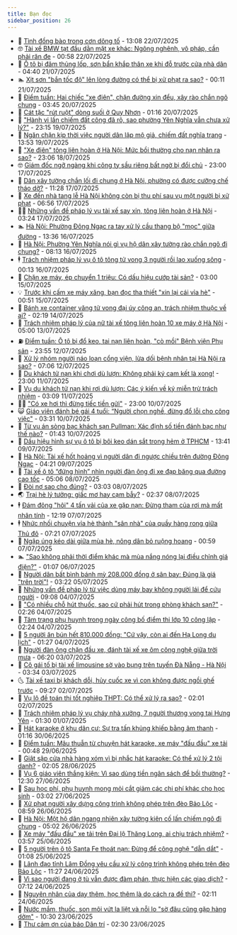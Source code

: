 ```yaml
---
title: Bạn đọc
sidebar_position: 26
---
```


<!-- dantri-ban-doc:START -->
- 🦒 [Tình đồng bào trong cơn dông tố](https://dantri.com.vn/ban-doc/tinh-dong-bao-trong-con-dong-to-20250722162517271.htm) - 13:08 22/07/2025
- 🤓 [Tài xế BMW tạt đầu dằn mặt xe khác: Ngông nghênh, vô pháp, cần phải răn đe](https://dantri.com.vn/ban-doc/tai-xe-bmw-tat-dau-dan-mat-xe-khac-ngong-nghenh-vo-phap-can-phai-ran-de-20250721225914060.htm) - 00:58 22/07/2025
- 🐻 [Ô tô bị đâm thủng lốp, sơn bẩn khắp thân xe khi đỗ trước cửa nhà dân](https://dantri.com.vn/ban-doc/o-to-bi-dam-thung-lop-son-ban-khap-than-xe-khi-do-truoc-cua-nha-dan-20250721104727454.htm) - 04:40 21/07/2025
- 🏊 [Xịt sơn &quot;bắn tốc độ&quot; lên lòng đường có thể bị xử phạt ra sao?](https://dantri.com.vn/ban-doc/xit-son-ban-toc-do-len-long-duong-co-the-bi-xu-phat-ra-sao-20250719112924963.htm) - 00:11 21/07/2025
- 💄 [Điểm tuần: Hai chiếc &quot;xe điên&quot;, chặn đường xin đểu, xây rào chắn ngõ chung](https://dantri.com.vn/ban-doc/diem-tuan-hai-chiec-xe-dien-chan-duong-xin-deu-xay-rao-chan-ngo-chung-20250719113115701.htm) - 03:45 20/07/2025
- 🫣 [Cát tặc &quot;rút ruột&quot; dòng suối ở Quy Nhơn](https://dantri.com.vn/ban-doc/cat-tac-rut-ruot-dong-suoi-o-quy-nhon-20250719121432638.htm) - 01:16 20/07/2025
- 🎃 [&quot;Hành vi lấn chiếm đất công đã rõ, sao phường Yên Nghĩa vẫn chưa xử lý?&quot;](https://dantri.com.vn/ban-doc/hanh-vi-lan-chiem-dat-cong-da-ro-sao-phuong-yen-nghia-van-chua-xu-ly-20250718105637247.htm) - 23:15 19/07/2025
- 🦄 [Ngăn chặn kịp thời việc người dân lập mộ giả, chiếm đất nghĩa trang](https://dantri.com.vn/ban-doc/ngan-chan-kip-thoi-viec-nguoi-dan-lap-mo-gia-chiem-dat-nghia-trang-20250719105605855.htm) - 13:53 19/07/2025
- 💯 [&quot;Xe điên&quot; tông liên hoàn ở Hà Nội: Mức bồi thường cho nạn nhân ra sao?](https://dantri.com.vn/ban-doc/xe-dien-tong-lien-hoan-o-ha-noi-muc-boi-thuong-cho-nan-nhan-ra-sao-20250718135603496.htm) - 23:06 18/07/2025
- 🤓 [Giám đốc ngỡ ngàng khi công ty sầu riêng bất ngờ bị đổi chủ](https://dantri.com.vn/ban-doc/giam-doc-ngo-ngang-khi-cong-ty-sau-rieng-bat-ngo-bi-doi-chu-20250717155925640.htm) - 23:00 17/07/2025
- 🥷 [Dân xây tường chắn lối đi chung ở Hà Nội, phường có được cưỡng chế tháo dỡ?](https://dantri.com.vn/ban-doc/dan-xay-tuong-chan-loi-di-chung-o-ha-noi-phuong-co-duoc-cuong-che-thao-do-20250717152914772.htm) - 11:28 17/07/2025
- 🐻 [Xe đến nhà tang lễ Hà Nội không còn bị thu phí sau vụ một người bị xử phạt](https://dantri.com.vn/ban-doc/xe-den-nha-tang-le-ha-noi-khong-con-bi-thu-phi-sau-vu-mot-nguoi-bi-xu-phat-20250717133214527.htm) - 06:56 17/07/2025
- 🧑‍💻 [Những vấn đề pháp lý vụ tài xế say xỉn, tông liên hoàn ở Hà Nội](https://dantri.com.vn/ban-doc/nhung-van-de-phap-ly-vu-tai-xe-say-xin-tong-lien-hoan-o-ha-noi-20250717093140227.htm) - 03:24 17/07/2025
- 🏊 [Hà Nội: Phường Đông Ngạc ra tay xử lý cầu thang bộ &quot;mọc&quot; giữa đường](https://dantri.com.vn/ban-doc/ha-noi-phuong-dong-ngac-ra-tay-xu-ly-cau-thang-bo-moc-giua-duong-20250716192552047.htm) - 13:36 16/07/2025
- 🦆 [Hà Nội: Phường Yên Nghĩa nói gì vụ hộ dân xây tường rào chắn ngõ đi chung?](https://dantri.com.vn/ban-doc/ha-noi-phuong-yen-nghia-noi-gi-vu-ho-dan-xay-tuong-rao-chan-ngo-di-chung-20250716145727953.htm) - 08:13 16/07/2025
- 🕴 [Trách nhiệm pháp lý vụ ô tô tông tử vong 3 người rồi lao xuống sông](https://dantri.com.vn/ban-doc/trach-nhiem-phap-ly-vu-o-to-tong-tu-vong-3-nguoi-roi-lao-xuong-song-20250715183814407.htm) - 00:13 16/07/2025
- 🌈 [Chặn xe máy, ép chuyển 1 triệu: Có dấu hiệu cướp tài sản?](https://dantri.com.vn/ban-doc/chan-xe-may-ep-chuyen-1-trieu-co-dau-hieu-cuop-tai-san-20250714235113307.htm) - 03:00 15/07/2025
- 💡 [Trước khi cấm xe máy xăng, bạn đọc tha thiết &quot;xin lại cái vỉa hè&quot;](https://dantri.com.vn/ban-doc/truoc-khi-cam-xe-may-xang-ban-doc-tha-thiet-xin-lai-cai-via-he-20250714115529288.htm) - 00:51 15/07/2025
- 🐻 [Bánh xe container văng tử vong đại úy công an, trách nhiệm thuộc về ai?](https://dantri.com.vn/ban-doc/banh-xe-container-vang-tu-vong-dai-uy-cong-an-trach-nhiem-thuoc-ve-ai-20250714003402075.htm) - 02:19 14/07/2025
- 💪 [Trách nhiệm pháp lý của nữ tài xế tông liên hoàn 10 xe máy ở Hà Nội](https://dantri.com.vn/ban-doc/trach-nhiem-phap-ly-cua-nu-tai-xe-tong-lien-hoan-10-xe-may-o-ha-noi-20250712221431351.htm) - 05:00 13/07/2025
- ⛽️ [Điểm tuần: Ô tô bị đổ keo, tai nạn liên hoàn, &quot;cò mồi&quot; Bệnh viện Phụ sản](https://dantri.com.vn/ban-doc/diem-tuan-o-to-bi-do-keo-tai-nan-lien-hoan-co-moi-benh-vien-phu-san-20250712224726020.htm) - 23:55 12/07/2025
- 🦍 [Xử lý nhóm người náo loạn cổng viện, lừa dối bệnh nhân tại Hà Nội ra sao?](https://dantri.com.vn/ban-doc/xu-ly-nhom-nguoi-nao-loan-cong-vien-lua-doi-benh-nhan-tai-ha-noi-ra-sao-20250712111426969.htm) - 07:06 12/07/2025
- 🤖 [Du khách tử nạn khi chơi dù lượn: Không phải ký cam kết là xong!](https://dantri.com.vn/ban-doc/du-khach-tu-nan-khi-choi-du-luon-khong-phai-ky-cam-ket-la-xong-20250711090125595.htm) - 23:00 11/07/2025
- 🌈 [Vụ du khách tử nạn khi rơi dù lượn: Các ý kiến về ký miễn trừ trách nhiệm](https://dantri.com.vn/ban-doc/vu-du-khach-tu-nan-khi-roi-du-luon-cac-y-kien-ve-ky-mien-tru-trach-nhiem-20250710181248283.htm) - 03:09 11/07/2025
- 👨‍🏫 [&quot;Có xe hơi thì đừng tiếc tiền gửi&quot;](https://dantri.com.vn/ban-doc/co-xe-hoi-thi-dung-tiec-tien-gui-20250710154758378.htm) - 23:00 10/07/2025
- 😺 [Giáo viên đánh bé gái 4 tuổi: “Người chọn nghề, đừng đổ lỗi cho công việc&quot;](https://dantri.com.vn/ban-doc/giao-vien-danh-be-gai-4-tuoi-nguoi-chon-nghe-dung-do-loi-cho-cong-viec-20250710101955806.htm) - 03:31 10/07/2025
- 🎃 [Từ vụ án sòng bạc khách sạn Pullman: Xác định số tiền đánh bạc như thế nào?](https://dantri.com.vn/ban-doc/tu-vu-an-song-bac-khach-san-pullman-xac-dinh-so-tien-danh-bac-nhu-the-nao-20250708232300442.htm) - 01:43 10/07/2025
- 🚀 [Dấu hiệu hình sự vụ ô tô bị bôi keo dán sắt trong hẻm ở TPHCM](https://dantri.com.vn/ban-doc/dau-hieu-hinh-su-vu-o-to-bi-boi-keo-dan-sat-trong-hem-o-tphcm-20250709182716573.htm) - 13:41 09/07/2025
- 🧐 [Hà Nội: Tài xế hốt hoảng vì người dân đi ngược chiều trên đường Đông Ngạc](https://dantri.com.vn/ban-doc/ha-noi-tai-xe-hot-hoang-vi-nguoi-dan-di-nguoc-chieu-tren-duong-dong-ngac-20250709100332699.htm) - 04:21 09/07/2025
- 🌋 [Tài xế ô tô “đứng hình” nhìn người đàn ông đi xe đạp băng qua đường cao tốc](https://dantri.com.vn/ban-doc/tai-xe-o-to-dung-hinh-nhin-nguoi-dan-ong-di-xe-dap-bang-qua-duong-cao-toc-20250708110332050.htm) - 05:06 08/07/2025
- 🦏 [Đòi nợ sao cho đúng?](https://dantri.com.vn/ban-doc/doi-no-sao-cho-dung-20250706234901224.htm) - 03:03 08/07/2025
- 🌏 [Trại hè lý tưởng: giấc mơ hay cạm bẫy?](https://dantri.com.vn/ban-doc/trai-he-ly-tuong-giac-mo-hay-cam-bay-20250708093648888.htm) - 02:37 08/07/2025
- 🕴 [Đám đông &quot;hôi&quot; 4 tấn vải của xe gặp nạn: Đừng tham của rơi mà mất nhân tính](https://dantri.com.vn/ban-doc/dam-dong-hoi-4-tan-vai-cua-xe-gap-nan-dung-tham-cua-roi-ma-mat-nhan-tinh-20250707183241591.htm) - 12:19 07/07/2025
- 🕴 [Nhức nhối chuyện vỉa hè thành &quot;sân nhà&quot; của quầy hàng rong giữa Thủ đô](https://dantri.com.vn/ban-doc/nhuc-nhoi-chuyen-via-he-thanh-san-nha-cua-quay-hang-rong-giua-thu-do-20250707131809161.htm) - 07:21 07/07/2025
- 🎉 [Ngập úng kéo dài giữa mùa hè, nông dân bỏ ruộng hoang](https://dantri.com.vn/ban-doc/ngap-ung-keo-dai-giua-mua-he-nong-dan-bo-ruong-hoang-20250707062424758.htm) - 00:59 07/07/2025
- 🏊 [&quot;Sao không phải thời điểm khác mà mùa nắng nóng lại điều chỉnh giá điện?&quot;](https://dantri.com.vn/ban-doc/sao-khong-phai-thoi-diem-khac-ma-mua-nang-nong-lai-dieu-chinh-gia-dien-20250704123707949.htm) - 01:07 06/07/2025
- 🦣 [Người dân bất bình bánh mỳ 208.000 đồng ở sân bay: Đúng là giá &quot;trên trời&quot;!](https://dantri.com.vn/ban-doc/nguoi-dan-bat-binh-banh-my-208000-dong-o-san-bay-dung-la-gia-tren-troi-20250705093223732.htm) - 03:22 05/07/2025
- 💫 [Những vấn đề pháp lý từ việc dùng máy bay không người lái để cứu người](https://dantri.com.vn/ban-doc/nhung-van-de-phap-ly-tu-viec-dung-may-bay-khong-nguoi-lai-de-cuu-nguoi-20250704160039153.htm) - 09:08 04/07/2025
- 🌈 [&quot;Có nhiều chỗ hút thuốc, sao cứ phải hút trong phòng khách sạn?&quot;](https://dantri.com.vn/ban-doc/co-nhieu-cho-hut-thuoc-sao-cu-phai-hut-trong-phong-khach-san-20250704091333258.htm) - 02:26 04/07/2025
- 🫣 [Tâm trạng phụ huynh trong ngày công bố điểm thi lớp 10 công lập](https://dantri.com.vn/ban-doc/tam-trang-phu-huynh-trong-ngay-cong-bo-diem-thi-lop-10-cong-lap-20250704092400878.htm) - 02:24 04/07/2025
- 🎉 [5 người ăn bún hết 810.000 đồng: &quot;Cứ vậy, còn ai đến Hạ Long du lịch&quot;](https://dantri.com.vn/ban-doc/5-nguoi-an-bun-het-810000-dong-cu-vay-con-ai-den-ha-long-du-lich-20250703165321259.htm) - 01:27 04/07/2025
- 🥸 [Người đàn ông chặn đầu xe, đánh tài xế xe ôm công nghệ giữa trời mưa](https://dantri.com.vn/ban-doc/nguoi-dan-ong-chan-dau-xe-danh-tai-xe-xe-om-cong-nghe-giua-troi-mua-20250703124434639.htm) - 06:20 03/07/2025
- 🦄 [Cô gái tố bị tài xế limousine sờ vào bụng trên tuyến Đà Nẵng - Hà Nội](https://dantri.com.vn/ban-doc/co-gai-to-bi-tai-xe-limousine-so-vao-bung-tren-tuyen-da-nang-ha-noi-20250703102745908.htm) - 03:34 03/07/2025
- 🌜 [Tài xế taxi bị khách dỗi, hủy cuốc xe vì con không được ngồi ghế trước](https://dantri.com.vn/ban-doc/tai-xe-taxi-bi-khach-doi-huy-cuoc-xe-vi-con-khong-duoc-ngoi-ghe-truoc-20250702152026052.htm) - 09:27 02/07/2025
- 🎉 [Vụ lộ đề toán thi tốt nghiệp THPT: Có thể xử lý ra sao?](https://dantri.com.vn/ban-doc/vu-lo-de-toan-thi-tot-nghiep-thpt-co-the-xu-ly-ra-sao-20250702004613582.htm) - 02:01 02/07/2025
- 🦄 [Trách nhiệm pháp lý vụ cháy nhà xưởng, 7 người thương vong tại Hưng Yên](https://dantri.com.vn/ban-doc/trach-nhiem-phap-ly-vu-chay-nha-xuong-7-nguoi-thuong-vong-tai-hung-yen-20250701001251677.htm) - 01:30 01/07/2025
- 🧰 [Hát karaoke ở khu dân cư: Sự tra tấn khủng khiếp bằng âm thanh](https://dantri.com.vn/ban-doc/hat-karaoke-o-khu-dan-cu-su-tra-tan-khung-khiep-bang-am-thanh-20250629225621597.htm) - 01:16 30/06/2025
- 🤡 [Điểm tuần: Mâu thuẫn từ chuyện hát karaoke, xe máy &quot;đấu đầu&quot; xe tải](https://dantri.com.vn/ban-doc/diem-tuan-mau-thuan-tu-chuyen-hat-karaoke-xe-may-dau-dau-xe-tai-20250628225817130.htm) - 00:48 29/06/2025
- 💫 [Giật sập cửa nhà hàng xóm vì bị nhắc hát karaoke: Có thể xử lý 2 tội danh?](https://dantri.com.vn/ban-doc/giat-sap-cua-nha-hang-xom-vi-bi-nhac-hat-karaoke-co-the-xu-ly-2-toi-danh-20250628003300406.htm) - 02:05 28/06/2025
- 🦏 [Vụ 6 giáo viên thắng kiện: Vì sao dùng tiền ngân sách để bồi thường?](https://dantri.com.vn/ban-doc/vu-6-giao-vien-thang-kien-vi-sao-dung-tien-ngan-sach-de-boi-thuong-20250626135408011.htm) - 12:30 27/06/2025
- 🧠 [Sau học phí, phụ huynh mong mỏi cắt giảm các chi phí khác cho học sinh](https://dantri.com.vn/ban-doc/sau-hoc-phi-phu-huynh-mong-moi-cat-giam-cac-chi-phi-khac-cho-hoc-sinh-20250627095116268.htm) - 03:02 27/06/2025
- 🫶 [Xử phạt người xây dựng công trình không phép trên đèo Bảo Lộc](https://dantri.com.vn/ban-doc/xu-phat-nguoi-xay-dung-cong-trinh-khong-phep-tren-deo-bao-loc-20250626130059363.htm) - 08:59 26/06/2025
- 💼 [Hà Nội: Một hộ dân ngang nhiên xây tường kiên cố lấn chiếm ngõ đi chung](https://dantri.com.vn/ban-doc/ha-noi-mot-ho-dan-ngang-nhien-xay-tuong-kien-co-lan-chiem-ngo-di-chung-20250626103944398.htm) - 05:02 26/06/2025
- 👺 [Xe máy &quot;đấu đầu&quot; xe tải trên Đại lộ Thăng Long, ai chịu trách nhiệm?](https://dantri.com.vn/ban-doc/xe-may-dau-dau-xe-tai-tren-dai-lo-thang-long-ai-chiu-trach-nhiem-20250622104121193.htm) - 03:57 25/06/2025
- 🥳 [5 người trên ô tô Santa Fe thoát nạn: Đừng để công nghệ &quot;dẫn dắt&quot;](https://dantri.com.vn/ban-doc/5-nguoi-tren-o-to-santa-fe-thoat-nan-dung-de-cong-nghe-dan-dat-20250624145918093.htm) - 01:08 25/06/2025
- 🦄 [Lãnh đạo tỉnh Lâm Đồng yêu cầu xử lý công trình không phép trên đèo Bảo Lộc](https://dantri.com.vn/ban-doc/lanh-dao-tinh-lam-dong-yeu-cau-xu-ly-cong-trinh-khong-phep-tren-deo-bao-loc-20250624162806149.htm) - 11:27 24/06/2025
- 🎡 [Vì sao người đang ở tù vẫn được đàm phán, thực hiện các giao dịch?](https://dantri.com.vn/ban-doc/vi-sao-nguoi-dang-o-tu-van-duoc-dam-phan-thuc-hien-cac-giao-dich-20250624120358159.htm) - 07:12 24/06/2025
- 💫 [Nguyên nhân của dạy thêm, học thêm là do cách ra đề thi?](https://dantri.com.vn/ban-doc/nguyen-nhan-cua-day-them-hoc-them-la-do-cach-ra-de-thi-20250624091115016.htm) - 02:11 24/06/2025
- 💫 [Nước mắm, thuốc, son môi vứt la liệt và nỗi lo &quot;sờ đâu cũng gặp hàng dởm&quot;](https://dantri.com.vn/ban-doc/nuoc-mam-thuoc-son-moi-vut-la-liet-va-noi-lo-so-dau-cung-gap-hang-dom-20250623152834571.htm) - 10:30 23/06/2025
- 💪 [Thư cảm ơn của báo Dân trí](https://dantri.com.vn/xa-hoi/thu-cam-on-cua-bao-dan-tri-20250623092947552.htm) - 02:30 23/06/2025<!-- dantri-ban-doc:END -->
